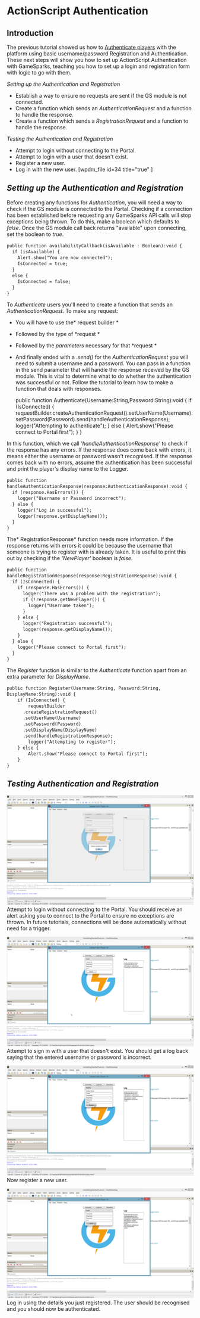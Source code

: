 # ActionScript Authentication

## Introduction

The previous tutorial showed us how to [Authenticate players](/tutorials/using-authentication) with the platform using basic username/password Registration and Authentication. These next steps will show you how to set up ActionScript Authentication with GameSparks, teaching you how to set up a login and registration form with logic to go with them.

*Setting up the Authentication and Registration*

  * Establish a way to ensure no requests are sent if the GS module is not connected.
  * Create a function which sends an *AuthenticationRequest* and a function to handle the response.
  * Create a function which sends a *RegistrationRequest* and a function to handle the response.

*Testing the Authentication and Registration*

  * Attempt to login without connecting to the Portal.
  * Attempt to login with a user that doesn't exist.
  * Register a new user.
  * Log in with the new user.
[wpdm_file id=34 title="true" ]

## *Setting up the Authentication and Registration*

Before creating any functions for *Authentication*, you will need a way to check if the GS module is connected to the Portal. Checking if a connection has been established before requesting any GameSparks API calls will stop exceptions being thrown. To do this, make a boolean which defaults to *false*. Once the GS module call back returns "available" upon connecting, set the boolean to *true*.

    public function availabilityCallback(isAvailable : Boolean):void {
      if (isAvailable) {
        Alert.show("You are now connected");
        IsConnected = true;
      }					
      else {
        IsConnected = false;
      }
    }

To *Authenticate* users you'll need to create a function that sends an *AuthenticationRequest*. To make any request:

  * You will have to use the* request builder *
  * Followed by the type of *request *
  * Followed by the *parameters* necessary for that *request *
  * And finally ended with a *.send()*
for the *AuthenticationRequest* you will need to submit a username and a password. You can pass in a function in the send parameter that will handle the response received by the GS module. This is vital to determine what to do whether the authentication was successful or not. Follow the tutorial to learn how to make a function that deals with responses.


    public function Authenticate(Username:String,Password:String):void {
      if (IsConnected) {
        requestBuilder.createAuthenticationRequest().setUserName(Username).setPassword(Password).send(handleAuthenticationResponse);
        logger("Attempting to authenticate");
      } else {
        Alert.show("Please connect to Portal first");
      }
    }


In this function, which we call *'handleAuthenticationResponse'* to check if the response has any errors. If the response does come back with errors, it means either the username or password wasn't recognised. If the response comes back with no errors, assume the authentication has been successful and print the player's display name to the Logger.


    public function handleAuthenticationResponse(response:AuthenticationResponse):void {
      if (response.HasErrors()) {
        logger("Username or Password incorrect");
      } else {
        logger("Log in successful");
        logger(response.getDisplayName());
      }
    }


The* RegistrationResponse* function needs more information. If the response returns with errors it could be because the username that someone is trying to register with is already taken. It is useful to print this out by checking if the _'NewPlayer'_ boolean is *false*.


    public function handleRegistrationResponse(response:RegistrationResponse):void {
      if (IsConnected) {
        if (response.HasErrors()) {
          logger("There was a problem with the registration");
          if (!response.getNewPlayer()) {
            logger("Username taken");
          }
        } else {
          logger("Registration successful");
          logger(response.getDisplayName());
        }
      } else {
        logger("Please connect to Portal first");
      }
    }

The *Register* function is similar to the *Authenticate* function apart from an extra parameter for *DisplayName*.

    public function Register(Username:String, Password:String, DisplayName:String):void {
    	if (IsConnected) {
    		requestBuilder
          .createRegistrationRequest()
          .setUserName(Username)
          .setPassword(Password)
          .setDisplayName(DisplayName)
          .send(handleRegistrationResponse);
    		logger("Attempting to register");
    	} else {
    		Alert.show("Please connect to Portal first");
    	}
    }

## *Testing Authentication and Registration*

![r](img\AS\1.png)
Attempt to login without connecting to the Portal. You should receive an alert asking you to connect to the Portal to ensure no exceptions are thrown. In future tutorials, connections will be done automatically without need for a trigger.

![r](img\AS\2.png)
Attempt to sign in with a user that doesn't exist. You should get a log back saying that the entered username or password is incorrect.

![r](img\AS\3.png)
Now register a new user.

![r](img\AS\4.png)
Log in using the details you just registered. The user should be recognised and you should now be authenticated.
